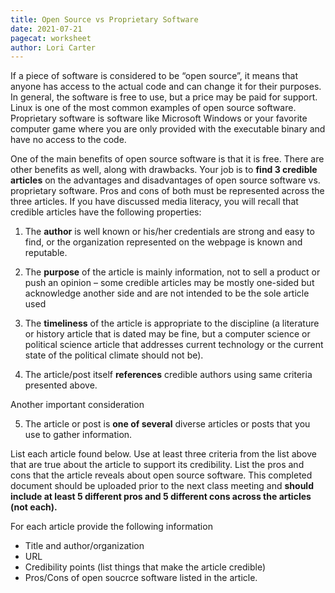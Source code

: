 ```yaml
---
title: Open Source vs Proprietary Software 
date: 2021-07-21
pagecat: worksheet
author: Lori Carter
---
```


If a piece of software is considered to be “open source”, it means that
anyone has access to the actual code and can change it for their
purposes. In general, the software is free to use, but a price may be
paid for support. Linux is one of the most common examples of open
source software. Proprietary software is software like Microsoft Windows
or your favorite computer game where you are only provided with the
executable binary and have no access to the code.

One of the main benefits of open source software is that it is free.
There are other benefits as well, along with drawbacks. Your job is to
**find 3 credible articles** on the advantages and disadvantages of open
source software vs. proprietary software. Pros and cons of both must be
represented across the three articles. If you have discussed media
literacy, you will recall that credible articles have the following
properties:

1.  The **author** is well known or his/her credentials are strong and easy to find,
    or the organization represented on the webpage is known and reputable.

2.  The **purpose** of the article is mainly information, not to sell a
    product or push an opinion – some credible articles may be mostly
    one-sided but acknowledge another side and are not intended to be
    the sole article used

3.  The **timeliness** of the article is appropriate to the discipline (a
    literature or history article that is dated may be fine, but a
    computer science or political science article that addresses current
    technology or the current state of the political climate should not
    be).

4.  The article/post itself **references** credible authors using same
    criteria presented above.

Another important consideration

5.  The article or post is **one of several** diverse articles or posts that
    you use to gather information.

List each article found below. Use at least three criteria from the list
above that are true about the article to support its credibility. List
the pros and cons that the article reveals about open source software.
This completed document should be uploaded prior to the next class
meeting and **should include at least 5 different pros and 5 different
cons across the articles (not each).**

For each article provide the following information

* Title and author/organization
* URL
* Credibility points (list things that make the article credible)
* Pros/Cons of open soucrce software listed in the article.

<!--
Article 1 Title and link to article

Author of article or organization represented:

Credibility points:

-   
-   
-   

Pros and/or Cons of open source versus proprietary software

Article 2 Title and link to article

Author of article or organization represented:

Credibility points:

-   
-   
-   

Pros and/or Cons

 

 

Article 3 Title and link to article:

Author of article or organization represented:

Credibility points:

-   
-   
-   

Pros and/or Cons
-->


